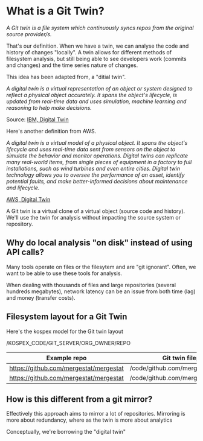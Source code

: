 # What is a Git Twin?

_A Git twin is a file system which continuously syncs repos from the original source provider/s._

That's our definition. When we have a twin, we can analyse the code and history of changes "locally".
A twin allows for different methods of filesystem analysis, but still being able to see developers work (commits and changes) and the time series nature of changes. 

This idea has been adapted from, a "ditial twin".

_A digital twin is a virtual representation of an object or system designed to reflect a physical object accurately. It spans the object's lifecycle, is updated from real-time data and uses simulation, machine learning and reasoning to help make decisions._

Source: [IBM, Digital Twin](https://www.ibm.com/topics/what-is-a-digital-twin)

Here's another definition from AWS.

_A digital twin is a virtual model of a physical object. It spans the object's lifecycle and uses real-time data sent from sensors on the object to simulate the behavior and monitor operations. Digital twins can replicate many real-world items, from single pieces of equipment in a factory to full installations, such as wind turbines and even entire cities. Digital twin technology allows you to oversee the performance of an asset, identify potential faults, and make better-informed decisions about maintenance and lifecycle._

[AWS, Digital Twin](https://aws.amazon.com/what-is/digital-twin/)

A Git twin is a virtual clone of a virtual object (source code and history). We'll use the twin for analysis without impacting the source system or repository.  

## Why do local analysis "on disk" instead of using API calls?

Many tools operate on files or the filesytem and are "git ignorant". Often, we want to be able to use these tools for analysis. 

When dealing with thousands of files and large repositories (several hundreds megabytes), network latency can be an issue from both time (lag) and money (transfer costs). 

## Filesystem layout for a Git Twin

Here's the kospex model for the Git twin layout

/KOSPEX_CODE/GIT_SERVER/ORG_OWNER/REPO

| Example repo                           | Git twin filepath                    |
| ------------                           | -----------------                    |
| https://github.com/mergestat/mergestat | /code/github.com/mergestat/mergestat |
| https://github.com/mergestat/mergestat | /code/github.com/mergestat/mergestat |

## How is this different from a git mirror?

Effectively this approach aims to mirror a lot of repositories. 
Mirroring is more about redundancy, where as the twin is more about analytics

Conceptually, we're borrowing the "digital twin" 